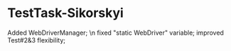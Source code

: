 # TestTask-Sikorskyi
Added WebDriverManager; \n
fixed "static WebDriver" variable; 
improved Test#2&3 flexibility;
